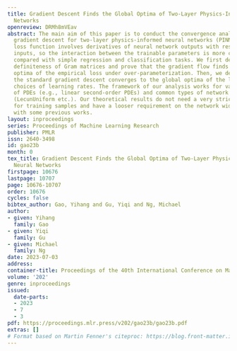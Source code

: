 ```yaml
---
title: Gradient Descent Finds the Global Optima of Two-Layer Physics-Informed Neural
  Networks
openreview: DRMh8mVEav
abstract: The main aim of this paper is to conduct the convergence analysis of the
  gradient descent for two-layer physics-informed neural networks (PINNs). Here, the
  loss function involves derivatives of neural network outputs with respect to its
  inputs, so the interaction between the trainable parameters is more complicated
  compared with simple regression and classification tasks. We first develop the positive
  definiteness of Gram matrices and prove that the gradient flow finds the global
  optima of the empirical loss under over-parameterization. Then, we demonstrate that
  the standard gradient descent converges to the global optima of the loss with proper
  choices of learning rates. The framework of our analysis works for various categories
  of PDEs (e.g., linear second-order PDEs) and common types of network initialization
  (LecunUniform etc.). Our theoretical results do not need a very strict hypothesis
  for training samples and have a looser requirement on the network width compared
  with some previous works.
layout: inproceedings
series: Proceedings of Machine Learning Research
publisher: PMLR
issn: 2640-3498
id: gao23b
month: 0
tex_title: Gradient Descent Finds the Global Optima of Two-Layer Physics-Informed
  Neural Networks
firstpage: 10676
lastpage: 10707
page: 10676-10707
order: 10676
cycles: false
bibtex_author: Gao, Yihang and Gu, Yiqi and Ng, Michael
author:
- given: Yihang
  family: Gao
- given: Yiqi
  family: Gu
- given: Michael
  family: Ng
date: 2023-07-03
address: 
container-title: Proceedings of the 40th International Conference on Machine Learning
volume: '202'
genre: inproceedings
issued:
  date-parts:
  - 2023
  - 7
  - 3
pdf: https://proceedings.mlr.press/v202/gao23b/gao23b.pdf
extras: []
# Format based on Martin Fenner's citeproc: https://blog.front-matter.io/posts/citeproc-yaml-for-bibliographies/
---
```

